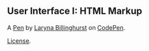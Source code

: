 User Interface I: HTML Markup
-----------------------------


A [Pen](https://codepen.io/laryna-billinghurst/pen/ebKJVZ) by [Laryna Billinghurst](https://codepen.io/laryna-billinghurst) on [CodePen](https://codepen.io).

[License](https://codepen.io/laryna-billinghurst/pen/ebKJVZ/license).